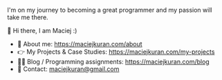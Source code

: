 I'm on my journey to becoming a great programmer and my passion will take me there.

🤚 Hi there, I am Maciej :)
- 👀 About me: https://maciejkuran.com/about
- 👉 My Projects & Case Studies: https://maciejkuran.com/my-projects
- ✍🏻 Blog / Programming assignments: https://maciejkuran.com/blog
- 📧 Contact: maciejkuran@gmail.com 



<!---
maciejkuran/maciejkuran is a ✨ special ✨ repository because its `README.md` (this file) appears on your GitHub profile.
You can click the Preview link to take a look at your changes.
--->
